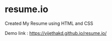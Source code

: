 # resume.io

Created My Resume using HTML and CSS

Demo link :  https://vijethakd.github.io/resume.io/   
